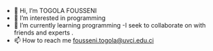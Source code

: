- 👋 Hi, I’m TOGOLA FOUSSENI
- 👀 I’m interested in programming
- 🌱 I’m currently learning programming
-I seek to collaborate on with friends and experts .
- 📫 How to reach me fousseni.togola@uvci.edu.ci

<!---
Savoirfaire01/Savoirfaire01 is a ✨ special ✨ repository because its `README.md` (this file) appears on your GitHub profile.
You can click the Preview link to take a look at your changes.
--->
